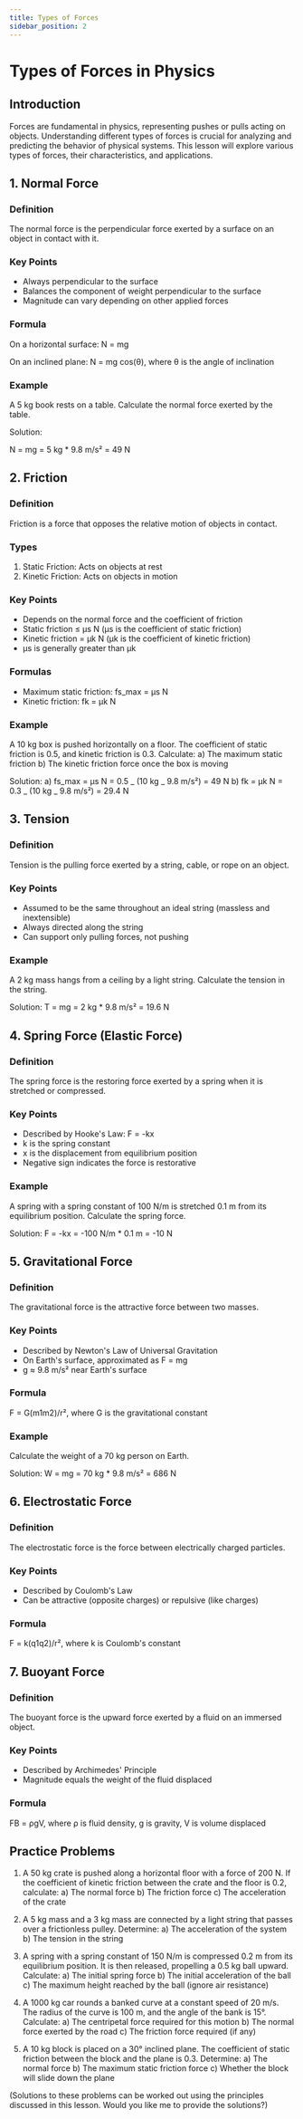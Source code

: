 ```yaml
---
title: Types of Forces
sidebar_position: 2
---
```


# Types of Forces in Physics

## Introduction

Forces are fundamental in physics, representing pushes or pulls acting on objects. Understanding different types of forces is crucial for analyzing and predicting the behavior of physical systems. This lesson will explore various types of forces, their characteristics, and applications.

## 1. Normal Force

### Definition

The normal force is the perpendicular force exerted by a surface on an object in contact with it.

### Key Points

-   Always perpendicular to the surface
-   Balances the component of weight perpendicular to the surface
-   Magnitude can vary depending on other applied forces

### Formula

On a horizontal surface: N = mg

On an inclined plane: N = mg cos(θ), where θ is the angle of inclination

### Example

A 5 kg book rests on a table. Calculate the normal force exerted by the table.

Solution:

N = mg = 5 kg \* 9.8 m/s² = 49 N

## 2. Friction

### Definition

Friction is a force that opposes the relative motion of objects in contact.

### Types

1. Static Friction: Acts on objects at rest
2. Kinetic Friction: Acts on objects in motion

### Key Points

-   Depends on the normal force and the coefficient of friction
-   Static friction ≤ μs N (μs is the coefficient of static friction)
-   Kinetic friction = μk N (μk is the coefficient of kinetic friction)
-   μs is generally greater than μk

### Formulas

-   Maximum static friction: fs_max = μs N
-   Kinetic friction: fk = μk N

### Example

A 10 kg box is pushed horizontally on a floor. The coefficient of static friction is 0.5, and kinetic friction is 0.3. Calculate:
a) The maximum static friction
b) The kinetic friction force once the box is moving

Solution:
a) fs_max = μs N = 0.5 _ (10 kg _ 9.8 m/s²) = 49 N
b) fk = μk N = 0.3 _ (10 kg _ 9.8 m/s²) = 29.4 N

## 3. Tension

### Definition

Tension is the pulling force exerted by a string, cable, or rope on an object.

### Key Points

-   Assumed to be the same throughout an ideal string (massless and inextensible)
-   Always directed along the string
-   Can support only pulling forces, not pushing

### Example

A 2 kg mass hangs from a ceiling by a light string. Calculate the tension in the string.

Solution:
T = mg = 2 kg \* 9.8 m/s² = 19.6 N

## 4. Spring Force (Elastic Force)

### Definition

The spring force is the restoring force exerted by a spring when it is stretched or compressed.

### Key Points

-   Described by Hooke's Law: F = -kx
-   k is the spring constant
-   x is the displacement from equilibrium position
-   Negative sign indicates the force is restorative

### Example

A spring with a spring constant of 100 N/m is stretched 0.1 m from its equilibrium position. Calculate the spring force.

Solution:
F = -kx = -100 N/m \* 0.1 m = -10 N

## 5. Gravitational Force

### Definition

The gravitational force is the attractive force between two masses.

### Key Points

-   Described by Newton's Law of Universal Gravitation
-   On Earth's surface, approximated as F = mg
-   g ≈ 9.8 m/s² near Earth's surface

### Formula

F = G(m1m2)/r², where G is the gravitational constant

### Example

Calculate the weight of a 70 kg person on Earth.

Solution:
W = mg = 70 kg \* 9.8 m/s² = 686 N

## 6. Electrostatic Force

### Definition

The electrostatic force is the force between electrically charged particles.

### Key Points

-   Described by Coulomb's Law
-   Can be attractive (opposite charges) or repulsive (like charges)

### Formula

F = k(q1q2)/r², where k is Coulomb's constant

## 7. Buoyant Force

### Definition

The buoyant force is the upward force exerted by a fluid on an immersed object.

### Key Points

-   Described by Archimedes' Principle
-   Magnitude equals the weight of the fluid displaced

### Formula

FB = ρgV, where ρ is fluid density, g is gravity, V is volume displaced

## Practice Problems

1. A 50 kg crate is pushed along a horizontal floor with a force of 200 N. If the coefficient of kinetic friction between the crate and the floor is 0.2, calculate:
   a) The normal force
   b) The friction force
   c) The acceleration of the crate

2. A 5 kg mass and a 3 kg mass are connected by a light string that passes over a frictionless pulley. Determine:
   a) The acceleration of the system
   b) The tension in the string

3. A spring with a spring constant of 150 N/m is compressed 0.2 m from its equilibrium position. It is then released, propelling a 0.5 kg ball upward. Calculate:
   a) The initial spring force
   b) The initial acceleration of the ball
   c) The maximum height reached by the ball (ignore air resistance)

4. A 1000 kg car rounds a banked curve at a constant speed of 20 m/s. The radius of the curve is 100 m, and the angle of the bank is 15°. Calculate:
   a) The centripetal force required for this motion
   b) The normal force exerted by the road
   c) The friction force required (if any)

5. A 10 kg block is placed on a 30° inclined plane. The coefficient of static friction between the block and the plane is 0.3. Determine:
   a) The normal force
   b) The maximum static friction force
   c) Whether the block will slide down the plane

(Solutions to these problems can be worked out using the principles discussed in this lesson. Would you like me to provide the solutions?)
